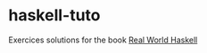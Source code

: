 # haskell-tuto
Exercices solutions for the book [Real World Haskell](https://www.amazon.fr/Real-World-Haskell-Bryan-%E2%80%B2sullivan/dp/0596514980/ref=sr_1_1?ie=UTF8&qid=1526826215&sr=8-1)

